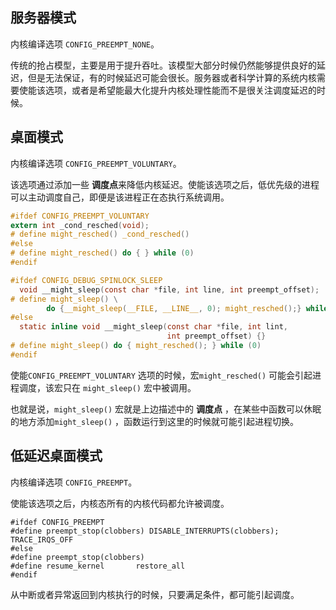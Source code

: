 ## 服务器模式

内核编译选项 `CONFIG_PREEMPT_NONE`。

传统的抢占模型，主要是用于提升吞吐。该模型大部分时候仍然能够提供良好的延迟，但是无法保证，有的时候延迟可能会很长。服务器或者科学计算的系统内核需要使能该选项，或者是希望能最大化提升内核处理性能而不是很关注调度延迟的时候。



## 桌面模式

内核编译选项 `CONFIG_PREEMPT_VOLUNTARY`。

该选项通过添加一些 **调度点**来降低内核延迟。使能该选项之后，低优先级的进程可以主动调度自己，即便是该进程正在态执行系统调用。

```c
#ifdef CONFIG_PREEMPT_VOLUNTARY
extern int _cond_resched(void);
# define might_resched() _cond_resched()
#else
# define might_resched() do { } while (0)
#endif

#ifdef CONFIG_DEBUG_SPINLOCK_SLEEP
  void __might_sleep(const char *file, int line, int preempt_offset);
# define might_sleep() \
		do {__might_sleep(__FILE, __LINE__, 0); might_resched();} while(0)
#else
  static inline void __might_sleep(const char *file, int lint,
                                   int preempt_offset) {}
# define might_sleep() do { might_resched(); } while (0)
#endif
```

使能`CONFIG_PREEMPT_VOLUNTARY` 选项的时候，宏`might_resched()` 可能会引起进程调度，该宏只在 `might_sleep()` 宏中被调用。

也就是说，`might_sleep()` 宏就是上边描述中的 **调度点** ，在某些中函数可以休眠的地方添加`might_sleep()` ，函数运行到这里的时候就可能引起进程切换。



## 低延迟桌面模式

内核编译选项 `CONFIG_PREEMPT`。

使能该选项之后，内核态所有的内核代码都允许被调度。

```assembly
#ifdef CONFIG_PREEMPT
#define preempt_stop(clobbers) DISABLE_INTERRUPTS(clobbers); TRACE_IRQS_OFF
#else
#define preempt_stop(clobbers)
#define resume_kernel		restore_all
#endif
```

从中断或者异常返回到内核执行的时候，只要满足条件，都可能引起调度。

